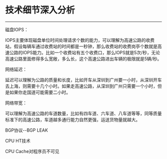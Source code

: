 # 技术细节深入分析

---

磁盘IOPS：

IOPS主要体现磁盘单位时间处理请求个数的能力，可以理解为高速公路的收费站，假设每辆车通过收费站的时间都是一秒钟，那么收费站的收费岗亭个数就是高速公路的IOPS能力。比如一个收费站有五个收费口，那么IOPS就是5次/秒，无论高速公路里面修得多么宽敞，多么长，这个高速公路进出车辆的极限就是5辆/秒。

网络延迟：

延迟可以理解为公路的质量和长度，比如开车从深圳到广州要一小时，从深圳开车去上海，则需要十几个小时。如果走高速公路，从深圳到广州只需要一个小时，但是如果你走国道可能需要二小时。

网络带宽：

可以理解为高速公路的车道数量，比如有四车道、六车道、八车道等等，同等质量标准下的高速公路，车道越多通行能力自然更强，运送货物量就越大。

BGP协议--BGP LEAK

CPU HT技术

CPU Cache对程序员不可见

